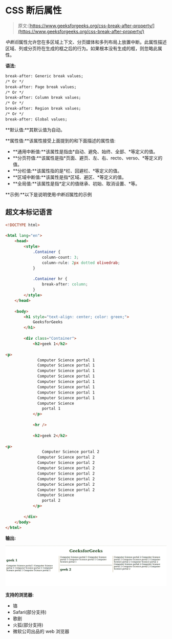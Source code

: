 # CSS 断后属性

> 原文:[https://www.geeksforgeeks.org/css-break-after-property/](https://www.geeksforgeeks.org/css-break-after-property/)

*中断后*属性允许您在多区域上下文、分页媒体和多列布局上放置中断。此属性描述区域、列或分页符在生成的框之后的行为。如果根本没有生成的框，则忽略此属性。

**语法:**

```html
break-after: Generic break values;
/* Or */
break-after: Page break values;
/* Or */
break-after: Column break values;
/* Or */
break-after: Region break values;
/* Or */
break-after: Global values;
```

**默认值:**其默认值为自动。

**属性值:**该属性接受上面提到的和下面描述的属性值:

*   **通用中断值:**该属性是指由*自动、避免、始终、全部、*等定义的值。
*   **分页符值:**该属性是指*页面、避页、左、右、recto、verso、*等定义的值。
*   **分栏值:**该属性指的是*栏、回避栏、*等定义的值。
*   **区域中断值:**该属性是指*区域、避区、*等定义的值。
*   **全局值:**该属性是指*定义的值继承、初始、取消设置、*等。

**示例:**以下是说明使用*中断后*属性的示例

## 超文本标记语言

```html
<!DOCTYPE html>

<html lang="en">
    <head>
        <style>
            .Container {
                column-count: 3;
                column-rule: 2px dotted olivedrab;
            }

            .Container hr {
                break-after: column;
            }
        </style>
    </head>

    <body>
        <h1 style="text-align: center; color: green;">
            GeeksforGeeks
        </h1>

        <div class="Container">
            <h2>geek 1</h2>

<p>
              Computer Science portal 1
              Computer Science portal 1
              Computer Science portal 1
              Computer Science portal 1
              Computer Science portal 1
              Computer Science portal 1
              Computer Science portal 1
              Computer Science portal 1
              Computer Science
                portal 1
            </p>

            <hr />

            <h2>geek 2</h2>

<p>
                Computer Science portal 2
              Computer Science portal 2
              Computer Science portal 2
              Computer Science portal 2
              Computer Science portal 2
              Computer Science portal 2
              Computer Science portal 2
              Computer Science portal 2
              Computer Science
                portal 2
            </p>

        </div>
    </body>
</html>
```

**输出:**

![](img/0f542ffedc2028e83e2fd6d13fbab7a1.png)

**支持的浏览器:**

*   铬
*   Safari(部分支持)
*   歌剧
*   火狐(部分支持)
*   微软公司出品的 web 浏览器